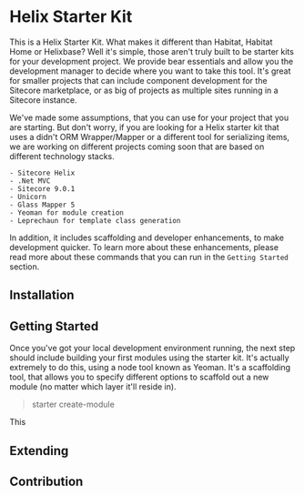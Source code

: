 # Helix Starter Kit

This is a Helix Starter Kit.  What makes it different than Habitat, Habitat Home or Helixbase? Well it's simple, those aren't truly built to be starter kits for your development project.  We provide bear essentials and allow you the development manager to decide where you want to take this tool.  It's great for smaller projects that can include component development for the Sitecore marketplace, or as big of projects as multiple sites running in a Sitecore instance.

We've made some assumptions, that you can use for your project that you are starting.  But don't worry, if you are looking for a Helix starter kit that uses a didn't ORM Wrapper/Mapper or a different tool for serializing items, we are working on different projects coming soon that are based on different technology stacks.

    - Sitecore Helix
	- .Net MVC
	- Sitecore 9.0.1
	- Unicorn
	- Glass Mapper 5
	- Yeoman for module creation
	- Leprechaun for template class generation

In addition, it includes scaffolding and developer enhancements, to make development quicker.  To learn more about these enhancements, please read more about these commands that you can run in the `Getting Started` section.

## Installation

## Getting Started

Once you've got your local development environment running, the next step should include building your first modules using the starter kit.  It's actually extremely to do this, using a node tool known as Yeoman.  It's a scaffolding tool, that allows you to specify different options to scaffold out a new module (no matter which layer it'll reside in).

>starter create-module

This 

## Extending

## Contribution